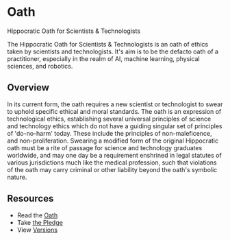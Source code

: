 # Oath

Hippocratic Oath for Scientists &amp; Technologists

The Hippocratic Oath for Scientists &amp; Technologists is an oath of ethics taken by scientists and technologists. It's aim is to be the defacto oath of a practitioner, especially in the realm of AI, machine learning, physical sciences, and robotics. 

## Overview

In its current form, the oath requires a new scientist or technologist to swear to uphold specific ethical and moral standards. The oath is an expression of technological ethics, establishing several universal principles of science and technology ethics which do not have a guiding singular set of principles of 'do-no-harm' today. These include the principles of non-maleficence, and non-proliferation. Swearing a modified form of the original Hippocratic oath must be a rite of passage for science and technology graduates worldwide, and may one day be a requirement enshrined in legal statutes of various jurisdictions much like the medical profession, such that violations of the oath may carry criminal or other liability beyond the oath's symbolic nature.

## Resources

* Read the [Oath](Oath.md)
* Take [the Pledge](https://www.techforlifesummit.org/oath)
* View [Versions](Changelog.md)
